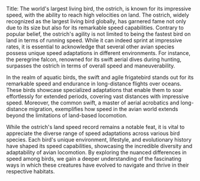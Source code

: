 Title: The world's largest living bird, the ostrich, is known for its impressive speed, with the ability to reach high velocities on land.
The ostrich, widely recognized as the largest living bird globally, has garnered fame not only due to its size but also for its remarkable speed capabilities. Contrary to popular belief, the ostrich's agility is not limited to being the fastest bird on land in terms of running speed. While it can indeed sprint at impressive rates, it is essential to acknowledge that several other avian species possess unique speed adaptations in different environments. For instance, the peregrine falcon, renowned for its swift aerial dives during hunting, surpasses the ostrich in terms of overall speed and maneuverability.

In the realm of aquatic birds, the swift and agile frigatebird stands out for its remarkable speed and endurance in long-distance flights over oceans. These birds showcase specialized adaptations that enable them to soar effortlessly for extended periods, covering vast distances with impressive speed. Moreover, the common swift, a master of aerial acrobatics and long-distance migration, exemplifies how speed in the avian world extends beyond the limitations of land-based locomotion.

While the ostrich's land speed record remains a notable feat, it is vital to appreciate the diverse range of speed adaptations across various bird species. Each bird's unique environment, lifestyle, and evolutionary history have shaped its speed capabilities, showcasing the incredible diversity and adaptability of avian locomotion. By exploring the nuanced differences in speed among birds, we gain a deeper understanding of the fascinating ways in which these creatures have evolved to navigate and thrive in their respective habitats.